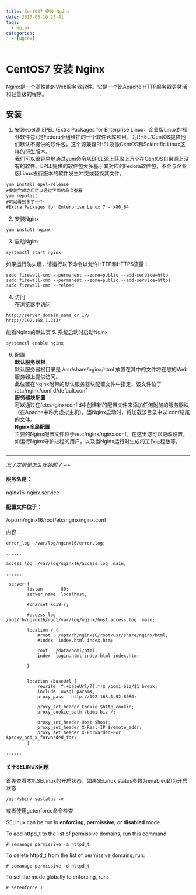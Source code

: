 ```yaml
---
title: CentOS7 安装 Nginx
date: 2017-05-10 23:41
tags: 
  - Nginx
categories:
  - [Nginx]
---
```


# CentOS7 安装 Nginx

Nginx是一个高性能的Web服务器软件。它是一个比Apache HTTP服务器更灵活和轻量级的程序。

## 安装
1. 安装epel源
    EPEL (Extra Packages for Enterprise Linux，企业版Linux的额外软件包) 是Fedora小组维护的一个软件仓库项目，为RHEL/CentOS提供他们默认不提供的软件包。这个源兼容RHEL及像CentOS和Scientific Linux这样的衍生版本。  
    我们可以很容易地通过yum命令从EPEL源上获取上万个在CentOS自带源上没有的软件。EPEL提供的软件包大多基于其对应的Fedora软件包，不会与企业版Linux发行版本的软件发生冲突或替换其文件。
```
yum install epel-release
#安装完成之后可以通过下面的命令查看
yum repolist
#可以看到多了一个
#Extra Packages for Enterprise Linux 7 - x86_64
```
2. 安装Nginx
```
yum install nginx
```
3. 启动Nginx
```
systemctl start nginx
```
如果运行防火墙，请运行以下命令以允许HTTP和HTTPS流量：
```
sudo firewall-cmd --permanent --zone=public --add-service=http 
sudo firewall-cmd --permanent --zone=public --add-service=https
sudo firewall-cmd --reload
```
4. 访问  
在浏览器中访问
```
http://server_domain_name_or_IP/
http://192.168.1.213/
```
能看Nginx的默认页
5. 系统启动时启动Nginx
```
systemctl enable nginx
```
6. 配置  
**默认服务器根**  
默认服务器根目录是 /usr/share/nginx/html 放置在其中的文件将在您的Web服务器上提供访问。  
此位置在Nginx附带的默认服务器块配置文件中指定，该文件位于 /etc/nginx/conf.d/default.conf  
**服务器块配置**  
可以通过在/etc/nginx/conf.d中创建新的配置文件来添加任何附加的服务器块（在Apache中称为虚拟主机）。当Nginx启动时，将加载该目录中以.conf结尾的文件。  
**Nginx全局配置**  
主要的Nginx配置文件位于/etc/nginx/nginx.conf。在这里您可以更改设置，如运行Nginx守护进程的用户，以及当Nginx运行时生成的工作进程数等。

-----

-----

*忘了之前是怎么安装的了  ~~*


#### 服务名是：
nginx16-nginx.service

#### 配置文件位于：  

/opt/rh/nginx16/root/etc/nginx/nginx.conf

内容：

```
error_log  /var/log/nginx16/error.log;

......

access_log  /var/log/nginx16/access.log  main;
   
......

 server {
        listen       80;
        server_name  localhost;

        #charset koi8-r;

        #access_log  /opt/rh/nginx16/root/var/log/nginx/host.access.log  main;

        location / {
            #root   /opt/rh/nginx16/root/usr/share/nginx/html;
            #index  index.html index.htm;

            root   /data/bdmi/html;
            index  login.html index.html index.htm;

        }


        location /baseUrl {
            rewrite  ^.+baseUrl/?(.*)$ /bdmi-biz/$1 break;
            include  uwsgi_params;
            proxy_pass   http://192.168.1.92:8080;

            proxy_set_header Cookie $http_cookie;
            proxy_cookie_path /bdmi-biz /;

            proxy_set_header Host $host;
            proxy_set_header X-Real-IP $remote_addr;
            proxy_set_header X-Forwarded-For $proxy_add_x_forwarded_for;
        }
        
......

```

#### 关于SELINUX问题

首先查看本机SELinux的开启状态，如果SELinux status参数为enabled即为开启状态

```
/usr/sbin/ sestatus -v
```

或者使用getenforce命令检查

SELinux can be run in **enforcing**, **permissive**, or **disabled** mode

To add httpd_t to the list of permissive domains, run this command:
```
# semanage permissive -a httpd_t
```

To delete httpd_t from the list of permissive domains, run:
```
# semanage permissive -d httpd_t

```

To set the mode globally to enforcing, run:
```
# setenforce 1

```
